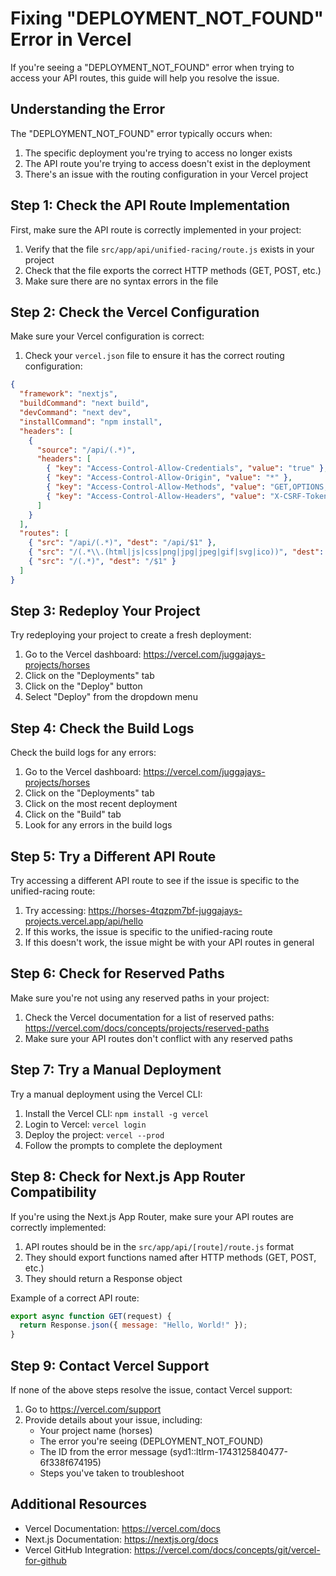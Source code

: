 # Fixing "DEPLOYMENT_NOT_FOUND" Error in Vercel

If you're seeing a "DEPLOYMENT_NOT_FOUND" error when trying to access your API routes, this guide will help you resolve the issue.

## Understanding the Error

The "DEPLOYMENT_NOT_FOUND" error typically occurs when:

1. The specific deployment you're trying to access no longer exists
2. The API route you're trying to access doesn't exist in the deployment
3. There's an issue with the routing configuration in your Vercel project

## Step 1: Check the API Route Implementation

First, make sure the API route is correctly implemented in your project:

1. Verify that the file `src/app/api/unified-racing/route.js` exists in your project
2. Check that the file exports the correct HTTP methods (GET, POST, etc.)
3. Make sure there are no syntax errors in the file

## Step 2: Check the Vercel Configuration

Make sure your Vercel configuration is correct:

1. Check your `vercel.json` file to ensure it has the correct routing configuration:

```json
{
  "framework": "nextjs",
  "buildCommand": "next build",
  "devCommand": "next dev",
  "installCommand": "npm install",
  "headers": [
    {
      "source": "/api/(.*)",
      "headers": [
        { "key": "Access-Control-Allow-Credentials", "value": "true" },
        { "key": "Access-Control-Allow-Origin", "value": "*" },
        { "key": "Access-Control-Allow-Methods", "value": "GET,OPTIONS,PATCH,DELETE,POST,PUT" },
        { "key": "Access-Control-Allow-Headers", "value": "X-CSRF-Token, X-Requested-With, Accept, Accept-Version, Content-Length, Content-MD5, Content-Type, Date, X-Api-Version, X-API-KEY" }
      ]
    }
  ],
  "routes": [
    { "src": "/api/(.*)", "dest": "/api/$1" },
    { "src": "/(.*\\.(html|js|css|png|jpg|jpeg|gif|svg|ico))", "dest": "/$1" },
    { "src": "/(.*)", "dest": "/$1" }
  ]
}
```

## Step 3: Redeploy Your Project

Try redeploying your project to create a fresh deployment:

1. Go to the Vercel dashboard: https://vercel.com/juggajays-projects/horses
2. Click on the "Deployments" tab
3. Click on the "Deploy" button
4. Select "Deploy" from the dropdown menu

## Step 4: Check the Build Logs

Check the build logs for any errors:

1. Go to the Vercel dashboard: https://vercel.com/juggajays-projects/horses
2. Click on the "Deployments" tab
3. Click on the most recent deployment
4. Click on the "Build" tab
5. Look for any errors in the build logs

## Step 5: Try a Different API Route

Try accessing a different API route to see if the issue is specific to the unified-racing route:

1. Try accessing: https://horses-4tqzpm7bf-juggajays-projects.vercel.app/api/hello
2. If this works, the issue is specific to the unified-racing route
3. If this doesn't work, the issue might be with your API routes in general

## Step 6: Check for Reserved Paths

Make sure you're not using any reserved paths in your project:

1. Check the Vercel documentation for a list of reserved paths: https://vercel.com/docs/concepts/projects/reserved-paths
2. Make sure your API routes don't conflict with any reserved paths

## Step 7: Try a Manual Deployment

Try a manual deployment using the Vercel CLI:

1. Install the Vercel CLI: `npm install -g vercel`
2. Login to Vercel: `vercel login`
3. Deploy the project: `vercel --prod`
4. Follow the prompts to complete the deployment

## Step 8: Check for Next.js App Router Compatibility

If you're using the Next.js App Router, make sure your API routes are correctly implemented:

1. API routes should be in the `src/app/api/[route]/route.js` format
2. They should export functions named after HTTP methods (GET, POST, etc.)
3. They should return a Response object

Example of a correct API route:

```javascript
export async function GET(request) {
  return Response.json({ message: "Hello, World!" });
}
```

## Step 9: Contact Vercel Support

If none of the above steps resolve the issue, contact Vercel support:

1. Go to https://vercel.com/support
2. Provide details about your issue, including:
   - Your project name (horses)
   - The error you're seeing (DEPLOYMENT_NOT_FOUND)
   - The ID from the error message (syd1::ltlrm-1743125840477-6f338f674195)
   - Steps you've taken to troubleshoot

## Additional Resources

- Vercel Documentation: https://vercel.com/docs
- Next.js Documentation: https://nextjs.org/docs
- Vercel GitHub Integration: https://vercel.com/docs/concepts/git/vercel-for-github